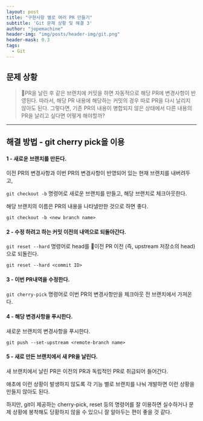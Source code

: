 ```yaml
---
layout: post
title: "구현사항 별로 여러 PR 만들기"
subtitle: 'Git 문제 상황 및 해결 3'
author: "jopemachine"
header-img: "img/posts/header-img/git.png"
header-mask: 0.3
tags:
  - Git
---
```


## 문제 상황 

<blockquote>
PR을 날린 후 같은 브랜치에 커밋을 하면 자동적으로 해당 PR에 변경사항이 반영된다.
따라서, 해당 PR 내용에 해당하는 커밋의 경우 따로 PR을 다시 날리지 않아도 된다.
그렇다면, 기존 PR의 내용이 병합되지 않은 상태에서 다른 내용의 PR을 날리고 싶다면 어떻게 해야할까?
</blockquote>

<hr>

## 해결 방법 - git cherry pick을 이용

<h4>1 - 새로운 브랜치를 만든다.</h4>

이전 PR의 변경사항과 이번 PR의 변경사항이 반영되어 있는 현재 브랜치를 내버려두고,

`git checkout -b` 명령어로 새로운 브랜치를 만들고, 해당 브랜치로 체크아웃한다.

해당 브랜치의 이름은 PR의 내용을 나타낼만한 것으로 하면 좋다.

~~~
git checkout -b <new branch name>
~~~

<h4>2 - 수정 하려고 하는 커밋 이전의 내역으로 되돌아간다.</h4>

`git reset --hard` 명령어로 head를 이전 PR 이전 (즉, upstream 저장소의 head) 으로 되돌린다. 

~~~
git reset --hard <commit ID>
~~~

<h4>3 - 이번 PR내역을 수정한다.</h4>

`git cherry-pick` 명령어로 이번 PR의 변경사항만을 체크아웃 전 브랜치에서 가져온다.

<h4>4 - 해당 변경사항을 푸시한다.</h4>

새로운 브랜치의 변경사항을 푸시한다.

~~~
git push --set-upstream <remote-branch name>
~~~

<h4> 5 - 새로 만든 브랜치에서 새 PR을 날린다.</h4>

새 브랜치에서 날린 PR은 이전의 PR과 독립적인 PR로 취급되어 들어간다.

애초에 이런 상황이 발생하지 않도록 각 기능 별로 브랜치를 나눠 개발하면 이런 상황을 만들지 않아도 된다.

하지만, git이 제공하는 cherry-pick, reset 등의 명령어를 잘 이용하면 실수하거나 문제 상황에 봉착해도 당황하지 않을 수 있으니 잘 알아두는 편이 좋을 것 같다.